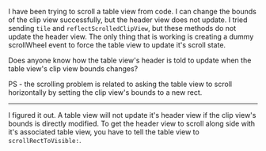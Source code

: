

I have been trying to scroll a table view from code. I can change the bounds of the clip view successfully, but the header view does not update. I tried sending <code>tile</code> and <code>reflectScrolledClipView</code>, but these methods do not update the header view. The only thing that is working is creating a dummy scrollWheel event to force the table view to update it's scroll state. 

Does anyone know how the table view's header is told to update when the table view's clip view bounds changes?

PS - the scrolling problem is related to asking the table view to scroll horizontally by setting the clip view's bounds to a new rect.

----

I figured it out. A table view will not update it's header view if the clip view's bounds is directly modified. To get the header view to scroll along side with it's associated table view, you have to tell the table view to <code>scrollRectToVisible:</code>.